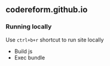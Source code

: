 ## codereform.github.io
### Running locally

Use `ctrl+b+r` shortcut to run site locally
* Build js
* Exec bundle